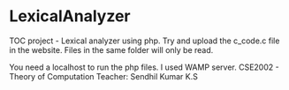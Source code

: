 # LexicalAnalyzer
TOC project - Lexical analyzer using php. Try and upload the c_code.c file in the website. Files in the same folder will only be read.

You need a localhost to run the php files. I used WAMP server. 
CSE2002 - Theory of Computation
Teacher: Sendhil Kumar K.S

